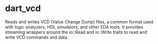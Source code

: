 # dart_vcd

Reads and writes VCD (Value Change Dump) files, a common format used with logic analyzers, HDL simulators, and other EDA tools. It provides streaming wrappers around the io::Read and io::Write traits to read and write VCD commands and data.
